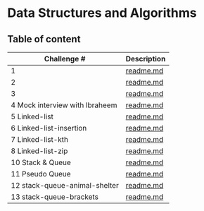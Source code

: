 # Data Structures and Algorithms

## Table of content

| Challenge #                    | Description                                                                  |
| ------------------------------ | ---------------------------------------------------------------------------- |
| 1                              | [readme.md](javascript/code-challenges/challenge01/README.md)                |
| 2                              | [readme.md](javascript/code-challenges/challenge02/README.md)                |
| 3                              | [readme.md](javascript/code-challenges/challenge03/README.md)                |
| 4 Mock interview with Ibraheem | [readme.md](javascript/code-challenges/challenge04/README.md)                |
| 5 Linked-list                  | [readme.md](javascript/linked-list/Readme.md)                                |
| 6 Linked-list-insertion        | [readme.md](javascript/code-challenges/linked-list-insertion/README.md)      |
| 7 Linked-list-kth              | [readme.md](javascript/code-challenges/linked-list-kth/README.md)            |
| 8 Linked-list-zip              | [readme.md](javascript/code-challenges/linked-list-zip/README)               |
| 10 Stack & Queue               | [readme.md](javascript/code-challenges/stack-and-queue/README.md)            |
| 11 Pseudo Queue                | [readme.md](javascript/code-challenges/stack-queue-pseudo/README.md)         |
| 12 stack-queue-animal-shelter  | [readme.md](javascript/code-challenges/stack-queue-animal-shelter/README.md) |
| 13 stack-queue-brackets        | [readme.md](javascript/code-challenges/stack-queue-brackets/README.md)       |
